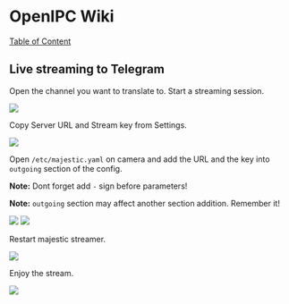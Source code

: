 # OpenIPC Wiki
[Table of Content](../README.md)

## Live streaming to Telegram

Open the channel you want to translate to. Start a streaming session.

![](../images/howto-streaming-telegram-1.webp)

Copy Server URL and Stream key from Settings.

![](../images/howto-streaming-telegram-2.webp)

Open `/etc/majestic.yaml` on camera and add the URL and the key into `outgoing` section of the config.

**Note:** Dont forget add `-` sign before parameters!

**Note:** `outgoing` section may affect another section addition. Remember it!

![](../images/howto-streaming-telegram-3.webp)
![](../images/howto-streaming-telegram-4.webp)

Restart majestic streamer.

![](../images/howto-streaming-telegram-5.webp)

Enjoy the stream.

![](../images/howto-streaming-telegram-6.webp)
